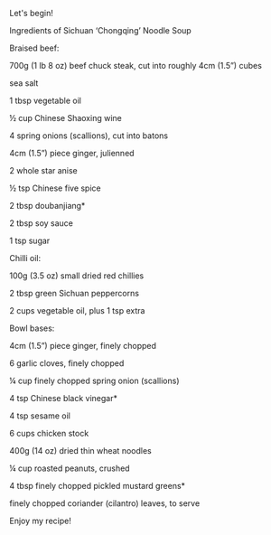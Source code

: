 Let's begin!

Ingredients of Sichuan ‘Chongqing’ Noodle Soup

Braised beef:

700g (1 lb 8 oz) beef chuck steak, cut into roughly 4cm (1.5”) cubes

sea salt

1 tbsp vegetable oil

½ cup Chinese Shaoxing wine

4 spring onions (scallions), cut into batons

4cm (1.5”) piece ginger, julienned

2 whole star anise

½ tsp Chinese five spice

2 tbsp doubanjiang*

2 tbsp soy sauce

1 tsp sugar

Chilli oil:

100g (3.5 oz) small dried red chillies

2 tbsp green Sichuan peppercorns

2 cups vegetable oil, plus 1 tsp extra

Bowl bases:

4cm (1.5”) piece ginger, finely chopped

6 garlic cloves, finely chopped

¼ cup finely chopped spring onion (scallions)

4 tsp Chinese black vinegar*

4 tsp sesame oil

6 cups chicken stock

400g (14 oz) dried thin wheat noodles

¼ cup roasted peanuts, crushed

4 tbsp finely chopped pickled mustard greens*

finely chopped coriander (cilantro) leaves, to serve

Enjoy my recipe!
